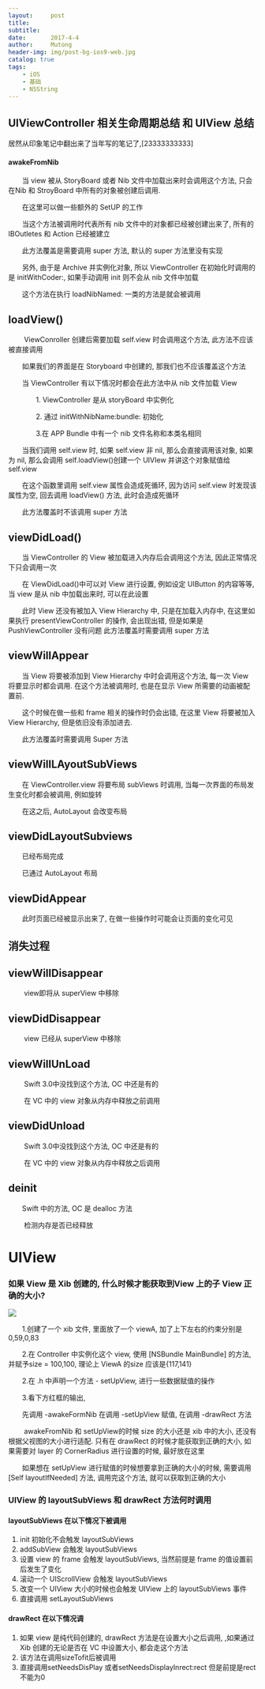 ```yaml
---
layout:     post
title:      
subtitle:   
date:       2017-4-4
author:     Mutong
header-img: img/post-bg-ios9-web.jpg
catalog: true
tags:
    - iOS
    - 基础
    - NSString
---
```


## UIViewController 相关生命周期总结 和 UIView 总结

居然从印象笔记中翻出来了当年写的笔记了,[23333333333]

#### awakeFromNib
&emsp;&emsp;当 view 被从 StoryBoard 或者 Nib 文件中加载出来时会调用这个方法, 只会在Nib 和 StroyBoard 中所有的对象被创建后调用.

&emsp;&emsp;在这里可以做一些额外的 SetUP 的工作

&emsp;&emsp;当这个方法被调用时代表所有 nib 文件中的对象都已经被创建出来了, 所有的 IBOutletes 和 Action 已经被建立

&emsp;&emsp;此方法覆盖是需要调用 super 方法, 默认的 super 方法里没有实现

&emsp;&emsp;另外, 由于是 Archive 并实例化对象, 所以 ViewController 在初始化时调用的是 initWithCoder:, 如果手动调用 init 则不会从 nib 文件中加载

&emsp;&emsp;这个方法在执行 loadNibNamed: 一类的方法是就会被调用

## loadView()
&emsp;&emsp; ViewConroller 创建后需要加载 self.view 时会调用这个方法, 此方法不应该被直接调用

&emsp;&emsp;如果我们的界面是在 Storyboard 中创建的, 那我们也不应该覆盖这个方法

&emsp;&emsp;当 ViewController 有以下情况时都会在此方法中从 nib 文件加载 View

&emsp;&emsp;&emsp;&emsp;1. ViewController 是从 storyBoard 中实例化

&emsp;&emsp;&emsp;&emsp;2. 通过 initWithNibName:bundle: 初始化

&emsp;&emsp;&emsp;&emsp;3.在 APP Bundle 中有一个 nib 文件名称和本类名相同

&emsp;&emsp;当我们调用 self.view 时, 如果 self.view 非 nil, 那么会直接调用该对象, 如果为 nil, 那么会调用 self.loadView()创建一个 UIVIew 并讲这个对象赋值给 self.view

&emsp;&emsp;在这个函数里调用 self.view 属性会造成死循环, 因为访问 self.view 时发现该属性为空, 回去调用 loadView() 方法, 此时会造成死循环

&emsp;&emsp;此方法覆盖时不该调用 super 方法
## viewDidLoad()
&emsp;&emsp;当 ViewController 的 View 被加载进入内存后会调用这个方法, 因此正常情况下只会调用一次

&emsp;&emsp;在 ViewDidLoad()中可以对 View 进行设置, 例如设定 UIButton 的内容等等, 当 view 是从 nib 中加载出来时, 可以在此设置

&emsp;&emsp;此时 View 还没有被加入 View Hierarchy 中, 只是在加载入内存中, 在这里如果执行 presentViewController 的操作, 会出现出错, 但是如果是 PushViewController 没有问题
此方法覆盖时需要调用 super 方法

## viewWillAppear
&emsp;&emsp;当 View 将要被添加到 View Hierarchy 中时会调用这个方法, 每一次 View 将要显示时都会调用. 在这个方法被调用时, 也是在显示 View 所需要的动画被配置前.

&emsp;&emsp;这个时候在做一些和 frame 相关的操作时仍会出错, 在这里 View 将要被加入 View Hierarchy, 但是依旧没有添加进去.

&emsp;&emsp;此方法覆盖时需要调用 Super 方法

## viewWillLAyoutSubViews
&emsp;&emsp;在 ViewController.view 将要布局 subViews 时调用, 当每一次界面的布局发生变化时都会被调用, 例如旋转

&emsp;&emsp;在这之后, AutoLayout 会改变布局

## viewDidLayoutSubviews
&emsp;&emsp;已经布局完成

&emsp;&emsp;已通过 AutoLayout 布局

## viewDidAppear
&emsp;&emsp;此时页面已经被显示出来了, 在做一些操作时可能会让页面的变化可见

## 消失过程
## viewWillDisappear
&emsp;&emsp; view即将从 superView 中移除

## viewDidDisappear
&emsp;&emsp; view 已经从 superView 中移除
## viewWillUnLoad
&emsp;&emsp; Swift 3.0中没找到这个方法, OC 中还是有的

&emsp;&emsp; 在 VC 中的 view 对象从内存中释放之前调用
## viewDidUnload 
&emsp;&emsp; Swift 3.0中没找到这个方法, OC 中还是有的

&emsp;&emsp; 在 VC 中的 view 对象从内存中释放之后调用
## deinit
&emsp;&emsp;Swift 中的方法, OC 是 dealloc 方法

&emsp;&emsp; 检测内存是否已经释放



# UIView

### 如果 View 是 Xib 创建的, 什么时候才能获取到View 上的子 View 正确的大小?
![](https://ws1.sinaimg.cn/large/006tNc79ly1fq0ocwnftcj30qf0mn74y.jpg)

&emsp;&emsp;1.创建了一个 xib 文件, 里面放了一个 viewA, 加了上下左右的约束分别是0,59,0,83

&emsp;&emsp;2.在 Controller 中实例化这个 view, 使用 [NSBundle MainBundle] 的方法, 并赋予size = 100,100, 理论上 ViewA 的size 应该是{117,141}

&emsp;&emsp;2.在 .h 中声明一个方法 - setUpView, 进行一些数据赋值的操作

&emsp;&emsp;3.看下方红框的输出,

&emsp;&emsp;先调用 -awakeFormNib 在调用 -setUpView 赋值, 在调用 -drawRect 方法

&emsp;&emsp; awakeFromNib 和 setUpView的时候 size 的大小还是 xib 中的大小, 还没有根据父视图的大小进行适配. 只有在 drawRect 的时候才能获取到正确的大小, 如果需要对 layer 的 CornerRadius 进行设置的时候, 最好放在这里

&emsp;&emsp;如果想在 setUpView 进行赋值的时候想要拿到正确的大小的时候, 需要调用 [Self layoutIfNeeded] 方法, 调用完这个方法, 就可以获取到正确的大小

### UIView 的 layoutSubViews 和 drawRect 方法何时调用

####  layoutSubViews 在以下情况下被调用
1. init 初始化不会触发 layoutSubViews
2. addSubView 会触发 layoutSubViews
3. 设置 view 的 frame 会触发 layoutSubViews, 当然前提是 frame 的值设置前后发生了变化
4. 滚动一个 UIScrollView 会触发 layoutSubViews
5. 改变一个 UIView 大小的时候也会触发 UIView 上的 layoutSubViews 事件
6. 直接调用 setLayoutSubViews

####  drawRect 在以下情况调
1. 如果 view 是纯代码创建的, drawRect 方法是在设置大小之后调用, ,如果通过 Xib 创建的无论是否在 VC 中设置大小, 都会走这个方法
2. 该方法在调用sizeTofit后被调用
3. 直接调用setNeedsDisPlay 或者setNeedsDisplayInrect:rect  但是前提是rect不能为0


 